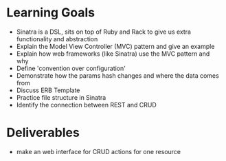 # Learning Goals
- Sinatra is a DSL, sits on top of Ruby and Rack to give us extra functionality and abstraction
- Explain the Model View Controller (MVC) pattern and give an example
- Explain how web frameworks (like Sinatra) use the MVC pattern and why
- Define 'convention over configuration'
- Demonstrate how the params hash changes and where the data comes from
- Discuss ERB Template
- Practice file structure in Sinatra
- Identify the connection between REST and CRUD

# Deliverables
- make an web interface for CRUD actions for one resource
